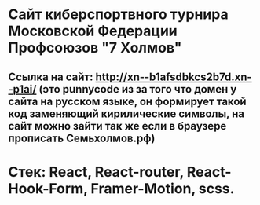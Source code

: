 # Сайт киберспортвного турнира Московской Федерации Профсоюзов "7 Холмов"

## Ссылка на сайт: http://xn--b1afsdbkcs2b7d.xn--p1ai/ (это punnycode из за того что домен у сайта на русском языке, он формирует такой код заменяющий кирилические символы, на сайт можно зайти так же если в браузере прописать Семьхолмов.рф)

# Стек: React, React-router, React-Hook-Form, Framer-Motion, scss. 

